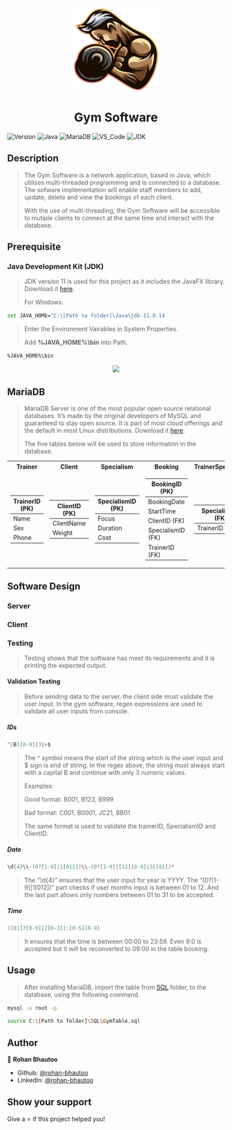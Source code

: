<p align="center">
  <img width="200" height="200" src="https://github.com/rohan-bhautoo/Gym-Software/blob/main/gym_software_logo.png">
</p>
<h1 align="center">Gym Software</h1>
<p>
  <img alt="Version" src="https://img.shields.io/badge/version-1.0.0-brightgreen.svg" />
  <img alt="Java" src="https://img.shields.io/badge/Java-ED8B00?logo=java&logoColor=white" />
  <img alt="MariaDB" src="https://img.shields.io/badge/MariaDB-964B00?logo=mariadb&logoColor=white" />
  <img alt="VS_Code" src="https://img.shields.io/badge/Visual_Studio_Code-0078d7?logo=visualstudiocode&logoColor=white" />
  <img alt="JDK" src="https://img.shields.io/badge/JDK->=11.0.14-blue.svg" />
</p>

## Description
> The Gym Software is a network application, based in Java, which utilises multi-threaded programming and is connected to a database. The sofware implementation will enable staff members to add, update, delete and view the bookings of each client.
> 
> With the use of multi-threading, the Gym Software will be accessible to mutiple clients to connect at the same time and interact with the database.

## Prerequisite

### Java Development Kit (JDK) 
> JDK version 11 is used for this project as it includes the JavaFX library. Download it [here](https://www.oracle.com/java/technologies/javase/jdk11-archive-downloads.html).
> 
> For Windows:
```sh
set JAVA_HOME="C:\[Path to folder]\Java\jdk-11.0.14
```
> Enter the Environment Vairables in System Properties.
> 
> Add **%JAVA_HOME%\bin** into Path.
```sh
%JAVA_HOME%\bin
```
<p align="center">
  <img height="400" src="https://github.com/rohan-bhautoo/Point-Of-Sales-System/blob/master/Screenshots/Env%20Variable.png">
</p>

## MariaDB
> MariaDB Server is one of the most popular open source relational databases. It’s made by the original developers of MySQL and guaranteed to stay open source. It is part of most cloud offerings and the default in most Linux distributions. Download it [here](https://mariadb.org/download/).
> 
> The five tables below will be used to store information in the database.

<table align="center">
  <tr>
    <th>Trainer</th>
    <th>Client</th>
    <th>Specialism</th>
    <th>Booking</th>
    <th>TrainerSpecialism</th>
  </tr>
  <tr><td>
         
| TrainerID (PK) | 
| -------------- |
| Name           |   
| Sex            |   
| Phone          |
      
</td><td>
      
| ClientID (PK) |
| ------------- |
| ClientName    |
| Weight        |
      
</td><td>
    
| SpecialismID (PK) |
| ----------------- |
| Focus             |
| Duration          |
| Cost              |
    
</td><td>
      
| BookingID (PK)    |
| ----------------- |
| BookingDate       |
| StartTime         |
| ClientID (FK)     |
| SpecialismID (FK) |
| TrainerID (FK)    |
    
</td><td>
    
| SpecialismID (FK) |
| ----------------- |
| TrainerID (FK)    |
    
</td></tr>
</table>

## Software Design

### Server

### Client

### Testing
> Testing shows that the software has meet its requirements and it is printing the expected output.

#### Validation Testing
> Before sending data to the server, the client side must validate the user input. In the gym software, regex expressions are used to validate all user inputs from console.

##### IDs
```java
^[B][0-9]{3}+$
```

> The ^ symbol means the start of the string which is the user input and $ sign is end of string. In the regex above, the string must always start with a capital B and continue with only 3 numeric values.
> 
> Examples:
> 
> Good format: B001, B123, B999 
> 
> Bad format: C001, B0001, JC21, BB01
> 
> The same format is used to validate the trainerID, SpecialismID and ClientID.

##### Date
```java
\d{4}\\-(0?[1-9]|1[012])\\-(0?[1-9]|[12][0-9]|3[[01])*
```
> The “\\d{4}” ensures that the user input for year is YYYY. The “(0?[1-9]|1[012])” part checks if user months input is between 01 to 12. And the last part allows only numbers between 01 to 31 to be accepted.

##### Time
```java
([01]?[0-9]|2[0-3]):[0-5][0-9]
```
> It ensures that the time is between 00:00 to 23:59. Even 9:0 is accepted but it will be reconverted to 09:00 in the table booking.

## Usage
> After installing MariaDB, import the table from [SQL](/Gym%20Software/src/SQL/GymTable.sql) folder, to the database, using the following command.
```sh
mysql -u root -p
```

```sh
source C:\[Path to folder]\SQL\GymTable.sql
```

## Author

👤 **Rohan Bhautoo**

* Github: [@rohan-bhautoo](https://github.com/rohan-bhautoo)
* LinkedIn: [@rohan-bhautoo](https://linkedin.com/in/rohan-bhautoo)

## Show your support

Give a ⭐️ if this project helped you!
